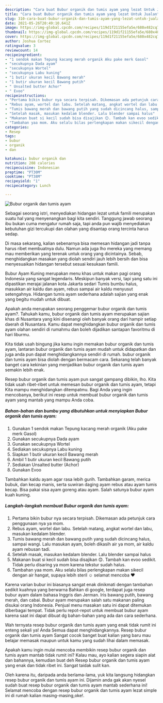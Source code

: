 ```yaml
---
description: "Cara buat Bubur organik dan tumis ayam yang lezat Untuk Jualan"
title: "Cara buat Bubur organik dan tumis ayam yang lezat Untuk Jualan"
slug: 310-cara-buat-bubur-organik-dan-tumis-ayam-yang-lezat-untuk-jualan
date: 2021-05-26T20:49:10.641Z
image: https://img-global.cpcdn.com/recipes/119d1f21155efa5e/680x482cq70/bubur-organik-dan-tumis-ayam-foto-resep-utama.jpg
thumbnail: https://img-global.cpcdn.com/recipes/119d1f21155efa5e/680x482cq70/bubur-organik-dan-tumis-ayam-foto-resep-utama.jpg
cover: https://img-global.cpcdn.com/recipes/119d1f21155efa5e/680x482cq70/bubur-organik-dan-tumis-ayam-foto-resep-utama.jpg
author: Joshua Cortez
ratingvalue: 3
reviewcount: 14
recipeingredient:
- "1 sendok makan Tepung kacang merah organik Aku pake merk Gasol"
- "secukupnya Dada ayam"
- "secukupnya Wortel"
- "secukupnya Labu kuning"
- "1 butir ukuran kecil Bawang merah"
- "1 butir ukuran kecil Bawang putih"
- " Unsalted butter Achor"
- " Evoo"
recipeinstructions:
- "Pertama bikin bubur nya secara terpisah. Dikemasan ada petunjuk cara penggunaan nya ya mom."
- "Rebus ayam, wortel dan labu. Setelah matang, angkat wortel dan labu, masukan kedalam blender."
- "Tumis bawang merah dan bawang putih yang sudah dicincang halus, sampai wangi. Lalu masukan ayam, boleh dikasih air ya mom, air kaldu ayam rebusan tadi."
- "Setelah masak, masukan kedalam blender. Lalu blender sampai halus"
- "Makanan buat si kecil sudah bisa disajikan 😊. Tambah kan evoo sedikit. Tidak perlu disaring ya mom karena tekstur sudah halus."
- "Tambahan yaa mom. Aku selalu bilas perlengkapan makan sikecil dengan air hangat, supaya lebih steril ☺️ selamat mencoba ♥️"
categories:
- Resep
tags:
- bubur
- organik
- dan

katakunci: bubur organik dan 
nutrition: 208 calories
recipecuisine: Indonesian
preptime: "PT30M"
cooktime: "PT38M"
recipeyield: "1"
recipecategory: Lunch

---
```



![Bubur organik dan tumis ayam](https://img-global.cpcdn.com/recipes/119d1f21155efa5e/680x482cq70/bubur-organik-dan-tumis-ayam-foto-resep-utama.jpg)

Sebagai seorang istri, menyediakan hidangan lezat untuk famili merupakan suatu hal yang menyenangkan bagi kita sendiri. Tanggung jawab seorang ibu bukan cuma mengatur rumah saja, tapi anda pun wajib menyediakan kebutuhan gizi tercukupi dan olahan yang disantap orang tercinta harus sedap.

Di masa  sekarang, kalian sebenarnya bisa memesan hidangan jadi tanpa harus ribet membuatnya dulu. Namun ada juga lho mereka yang memang mau memberikan yang terenak untuk orang yang dicintainya. Sebab, menghidangkan masakan yang diolah sendiri jauh lebih bersih dan bisa menyesuaikan hidangan tersebut sesuai kesukaan famili. 

Bubur Ayam Kuning merupakan menu khas untuk makan pagi orang Indonesia yang sangat legendaris. Meskipun banyak versi, tapi yang satu ini dipastikan merajai jalanan kota Jakarta sedari Tumis bumbu halus, masukkan air kaldu dan ayam, rebus sampai air kaldu menyusut setengahnya. Hidangan tumis ayam sederhana adalah sajian yang enak yang begitu mudah untuk dibuat.

Apakah anda merupakan seorang penggemar bubur organik dan tumis ayam?. Tahukah kamu, bubur organik dan tumis ayam merupakan sajian khas di Nusantara yang kini disenangi oleh banyak orang dari hampir setiap daerah di Nusantara. Kamu dapat menghidangkan bubur organik dan tumis ayam olahan sendiri di rumahmu dan boleh dijadikan santapan favoritmu di hari liburmu.

Kita tidak usah bingung jika kamu ingin memakan bubur organik dan tumis ayam, lantaran bubur organik dan tumis ayam mudah untuk didapatkan dan juga anda pun dapat menghidangkannya sendiri di rumah. bubur organik dan tumis ayam bisa diolah dengan bermacam cara. Sekarang telah banyak banget cara kekinian yang menjadikan bubur organik dan tumis ayam semakin lebih enak.

Resep bubur organik dan tumis ayam pun sangat gampang dibikin, lho. Kita tidak usah ribet-ribet untuk memesan bubur organik dan tumis ayam, tetapi Kita mampu menghidangkan ditempatmu. Bagi Anda yang ingin mencobanya, berikut ini resep untuk membuat bubur organik dan tumis ayam yang mantab yang mampu Anda coba.

<!--inarticleads1-->

##### Bahan-bahan dan bumbu yang dibutuhkan untuk menyiapkan Bubur organik dan tumis ayam:

1. Gunakan 1 sendok makan Tepung kacang merah organik (Aku pake merk Gasol)
1. Gunakan secukupnya Dada ayam
1. Gunakan secukupnya Wortel
1. Sediakan secukupnya Labu kuning
1. Siapkan 1 butir ukuran kecil Bawang merah
1. Ambil 1 butir ukuran kecil Bawang putih
1. Sediakan  Unsalted butter (Achor)
1. Gunakan  Evoo


Tambahkan kaldu ayam agar rasa lebih gurih. Tambahkan garam, merica bubuk, dan kecap manis, serta suwiran daging ayam rebus atau ayam tumis kecap. Bisa pakai sisa ayam goreng atau ayam. Salah satunya bubur ayam kuah kuning. 

<!--inarticleads2-->

##### Langkah-langkah membuat Bubur organik dan tumis ayam:

1. Pertama bikin bubur nya secara terpisah. Dikemasan ada petunjuk cara penggunaan nya ya mom.
1. Rebus ayam, wortel dan labu. Setelah matang, angkat wortel dan labu, masukan kedalam blender.
1. Tumis bawang merah dan bawang putih yang sudah dicincang halus, sampai wangi. Lalu masukan ayam, boleh dikasih air ya mom, air kaldu ayam rebusan tadi.
1. Setelah masak, masukan kedalam blender. Lalu blender sampai halus
1. Makanan buat si kecil sudah bisa disajikan 😊. Tambah kan evoo sedikit. Tidak perlu disaring ya mom karena tekstur sudah halus.
1. Tambahan yaa mom. Aku selalu bilas perlengkapan makan sikecil dengan air hangat, supaya lebih steril ☺️ selamat mencoba ♥️


Karena varian bubur ini biasanya sangat enak dinikmati dengan tambahan sedikit kuahnya yang berwarna Bahkan di google, terdapat juga resep bubur ayam dalam bahasa Inggris dan Jerman. Iris bawang putih, bawang merah, dan cabai. Bubur ayam merupakan salah satu makanan paling disukai orang Indonesia. Penjual menu masakan satu ini dapat ditemukan diberbagai tempat. Tidak perlu repot-repot untuk membuat bubur ayam karena saat ini dapat dibuat dg bahan-bahan yang ada dan cara sederhana. 

Wah ternyata resep bubur organik dan tumis ayam yang enak tidak rumit ini enteng sekali ya! Anda Semua dapat menghidangkannya. Resep bubur organik dan tumis ayam Sangat cocok banget buat kalian yang baru mau belajar memasak maupun untuk kamu yang sudah lihai dalam memasak.

Apakah kamu ingin mulai mencoba membikin resep bubur organik dan tumis ayam mantab tidak rumit ini? Kalau mau, ayo kalian segera siapin alat dan bahannya, kemudian buat deh Resep bubur organik dan tumis ayam yang enak dan tidak ribet ini. Sangat taidak sulit kan. 

Oleh karena itu, daripada anda berlama-lama, yuk kita langsung hidangkan resep bubur organik dan tumis ayam ini. Dijamin anda gak akan nyesel sudah buat resep bubur organik dan tumis ayam mantab sederhana ini! Selamat mencoba dengan resep bubur organik dan tumis ayam lezat simple ini di rumah kalian masing-masing,oke!.

